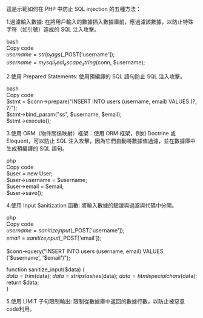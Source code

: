 這是示範如何在 PHP 中防止 SQL injection 的五種方法：



1.過濾輸入數據: 在將用戶輸入的數據插入數據庫前，應過濾該數據，以防止特殊字符（如引號）造成的 SQL 注入攻擊。


bash  
Copy code  
$username = strip_tags($_POST['username']);  
$username = mysqli_real_escape_string($conn, $username);  


2.使用 Prepared Statements: 使用預編譯的 SQL 語句防止 SQL 注入攻擊。


bash  
Copy code  
$stmt = $conn->prepare("INSERT INTO users (username, email) VALUES (?, ?)");  
$stmt->bind_param("ss", $username, $email);  
$stmt->execute();  


3.使用 ORM（物件關係映射）框架：使用 ORM 框架，例如 Doctrine 或 Eloquent，可以防止 SQL 注入攻擊，因為它們自動將數據值過濾，並在數據庫中生成預編譯的 SQL 語句。


php  
Copy code  
$user = new User;  
$user->username = $username;  
$user->email = $email;  
$user->save();  


4.使用 Input Sanitization 函數: 將輸入數據的驗證與過濾與代碼中分開。


php  
Copy code   
$username = sanitize_input($_POST['username']);  
$email = sanitize_input($_POST['email']);  



$conn->query("INSERT INTO users (username, email) VALUES ('$username', '$email')"); 

function sanitize_input($data) {  
  $data = trim($data); 
  $data = stripslashes($data); 
  $data = htmlspecialchars($data); 
  return $data;  
} 


5.使用 LIMIT 子句限制輸出: 限制從數據庫中返回的數據行數，以防止被惡意code利用。  